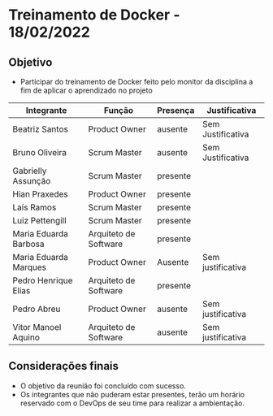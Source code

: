 # Treinamento de Docker - 18/02/2022

## Objetivo 
- Participar do treinamento de Docker feito pelo monitor da disciplina a fim de aplicar o aprendizado no projeto


| Integrante|Função|Presença|Justificativa|
|--------------|-------------|-------|----------------------|
| Beatriz Santos | Product Owner |ausente | Sem Justificativa 
| Bruno Oliveira | Scrum Master |ausente | Sem Justificativa |  
| Gabrielly Assunção |Scrum Master |presente | |  
| Hian Praxedes |Product Owner |presente | |  
| Laís Ramos |Scrum Master | presente| |  
| Luiz Pettengill |Scrum Master |presente | |  
| Maria Eduarda Barbosa |Arquiteto de Software |presente | |  
| Maria Eduarda Marques |Product Owner |Ausente | Sem justificativa 
| Pedro Henrique Elias |Arquiteto de Software |presente | |  
| Pedro Abreu |Product Owner |ausente |Sem justificativa |Sem justificativa  
| Vitor Manoel Aquino|Arquiteto de Software |ausente |Sem justificativa |


## Considerações finais 

- O objetivo da reunião foi concluído com sucesso.
- Os integrantes que não puderam estar presentes, terão um horário reservado com o DevOps de seu time para realizar a ambientação.

